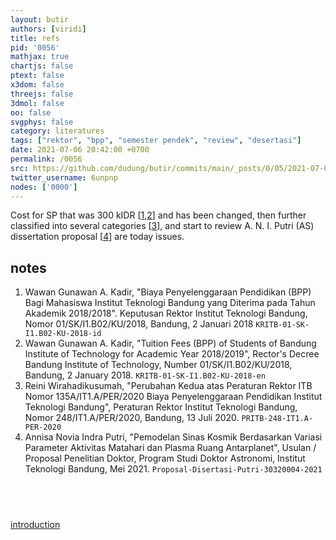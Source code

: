 ```yaml
---
layout: butir
authors: [viridi]
title: refs
pid: '0056'
mathjax: true
chartjs: false
ptext: false
x3dom: false
threejs: false
3dmol: false
oo: false
svgphys: false
category: literatures
tags: ["rektor", "bpp", "semester pendek", "review", "desertasi"]
date: 2021-07-06 20:42:00 +0700
permalink: /0056
src: https://github.com/dudung/butir/commits/main/_posts/0/05/2021-07-06-refs.md
twitter_username: 6unpnp
nodes: ['0000']
---
```

Cost for SP that was 300 kIDR [[1](#r01),[2](#r02)]  and has been changed, then further classified into several categories [[3](#r03)], and start to review A. N. I. Putri (AS) dissertation proposal [[4](#r04)] are today issues.


## notes
1. <a name=r01></a>Wawan Gunawan A. Kadir, "Biaya Penyelenggaraan Pendidikan (BPP) Bagi Mahasiswa Institut Teknologi Bandung yang Diterima pada Tahun Akademik 2018/2018". Keputusan Rektor Institut Teknologi Bandung, Nomor 01/SK/I1.B02/KU/2018, Bandung, 2 Januari 2018 `KRITB-01-SK-I1.B02-KU-2018-id`
2. <a name=r02></a>Wawan Gunawan A. Kadir, "Tuition Fees (BPP) of Students of Bandung Institute of Technology for Academic Year 2018/2019", Rector's Decree Bandung Institute of Technology, Number 01/SK/I1.B02/KU/2018, Bandung, 2 January 2018. `KRITB-01-SK-I1.B02-KU-2018-en`
3. <a name=r03></a>Reini Wirahadikusumah, "Perubahan Kedua atas Peraturan Rektor ITB Nomor 135A/IT1.A/PER/2020 Biaya Penyelenggaraan Pendidikan Institut Teknologi Bandung", Peraturan Rektor Institut Teknologi Bandung, Nomor 248/IT1.A/PER/2020, Bandung, 13 Juli 2020. `PRITB-248-IT1.A-PER-2020`
4. <a name=r04></a>Annisa Novia Indra Putri, "Pemodelan Sinas Kosmik Berdasarkan Variasi Parameter Aktivitas Matahari dan Plasma Ruang Antarplanet", Usulan / Proposal Penelitian Doktor, Program Studi Doktor Astronomi, Institut Teknologi Bandung, Mei 2021. `Proposal-Disertasi-Putri-30320004-2021`

## &nbsp;
[introduction](0000)

